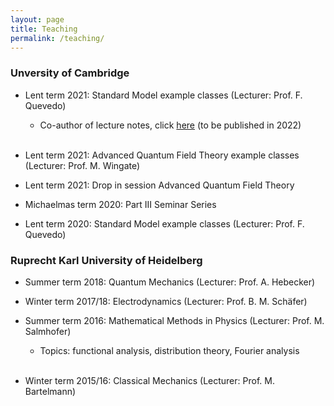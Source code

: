 ```yaml
---
layout: page
title: Teaching
permalink: /teaching/
---
```


### <b> Unversity of Cambridge </b>

* Lent term 2021: Standard Model example classes (Lecturer: Prof. F. Quevedo)

    - Co-author of lecture notes, click [here](https://www.dropbox.com/sh/3uozafi6x9wtsey/AAADDdtIjLpukH0mQr1vNL6pa?dl=0&preview=StandardModel_2021.pdf) (to be published in 2022)
    
    <br>
    
* Lent term 2021: Advanced Quantum Field Theory example classes (Lecturer: Prof. M. Wingate)

* Lent term 2021: Drop in session Advanced Quantum Field Theory

* Michaelmas term 2020: Part III Seminar Series

* Lent term 2020: Standard Model example classes (Lecturer: Prof. F. Quevedo)


### <b> Ruprecht Karl University of Heidelberg </b>

* Summer term 2018: Quantum Mechanics (Lecturer: Prof. A. Hebecker)

* Winter term 2017/18: Electrodynamics (Lecturer: Prof. B. M. Schäfer)

* Summer term 2016: Mathematical Methods in Physics (Lecturer: Prof. M. Salmhofer)

    - Topics: functional analysis, distribution theory, Fourier analysis
    
    <br>

* Winter term 2015/16: Classical Mechanics (Lecturer: Prof. M. Bartelmann)



